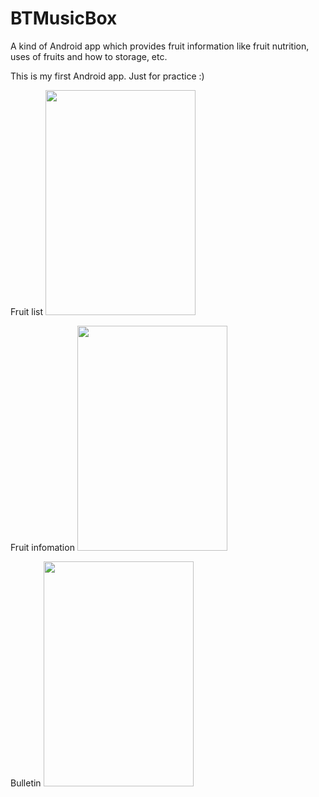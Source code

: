 # BTMusicBox
A kind of Android app which provides fruit information like fruit nutrition, uses of fruits and how to storage, etc.

 
This is my first Android app. Just for practice :)


Fruit list
<img src="https://raw.githubusercontent.com/charles620016/Fruitpedia/master/screenshot/list.jpg" height="360" width="240">

Fruit infomation
<img src="https://raw.githubusercontent.com/charles620016/Fruitpedia/master/screenshot/info.jpg" height="360" width="240">

Bulletin
<img src="https://raw.githubusercontent.com/charles620016/Fruitpedia/master/screenshot/bulletin.jpg" height="360" width="240">
